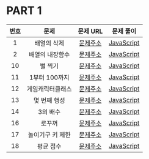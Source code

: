 # PART 1

| 번호 |       문제       |                                 문제 URL                                  |               문제 풀이                |
| :--: | :--------------: | :-----------------------------------------------------------------------: | :------------------------------------: |
|  1   |   배열의 삭제    |   [문제주소](https://www.notion.so/1-94677631c7b642a7bf3a60d93137f7b5)    |    [JavaScript](./1-배열의삭제.js)     |
|  2   | 배열의 내장함수  |   [문제주소](https://www.notion.so/2-788973aacbf949dc81e98db31036d458)    |  [JavaScript](./2-배열의내장함수.js)   |
|  10  |     별 찍기      |   [문제주소](https://www.notion.so/10-26e59abc17d6492eb8fe8f8c20c632ca)   |      [JavaScript](./10-별찍기.js)      |
|  11  |  1부터 100까지   | [문제주소](https://www.notion.so/11-for-e1aa3b5776fb4aa5b04addd81514f3a4) |   [JavaScript](./11-1부터100까지.js)   |
|  12  | 게임캐릭터클래스 |   [문제주소](https://www.notion.so/12-428b1f00ec8e4199a62e512afc83ab0b)   | [JavaScript](./12-게임캐릭터클래스.js) |
|  13  |   몇 번째 행성   |   [문제주소](https://www.notion.so/13-d4c0ca85e92d4bcb90b6b2091a00b502)   |    [JavaScript](./13-몇번째행성.js)    |
|  14  |     3의 배수     |  [문제주소](https://www.notion.so/14-3-40c5e827e7954e969c4eb7554021dda6)  |     [JavaScript](./14-3의배수.js)      |
|  16  |      로꾸꺼      |   [문제주소](https://www.notion.so/16-6a79764cb50f4849ad35b30073d61df0)   |      [JavaScript](./16-로꾸꺼.js)      |
|  17  | 놀이기구 키 제한 |   [문제주소](https://www.notion.so/17-a4f5e8077c1d4527b173f96858666127)   |  [JavaScript](./17-놀이기구키제한.js)  |
|  18  |    평균 점수     |   [문제주소](https://www.notion.so/18-4183c53d7a934f4da8fe54507dceb00a)   |     [JavaScript](./18-평균점수.js)     |

